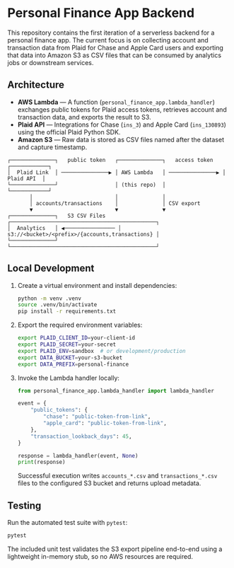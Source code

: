 # Personal Finance App Backend

This repository contains the first iteration of a serverless backend for a personal finance app.
The current focus is on collecting account and transaction data from Plaid for Chase and Apple
Card users and exporting that data into Amazon S3 as CSV files that can be consumed by analytics
jobs or downstream services.

## Architecture

* **AWS Lambda** — A function (`personal_finance_app.lambda_handler`) exchanges public tokens for
  Plaid access tokens, retrieves account and transaction data, and exports the result to S3.
* **Plaid API** — Integrations for Chase (`ins_3`) and Apple Card (`ins_130893`) using the
  official Plaid Python SDK.
* **Amazon S3** — Raw data is stored as CSV files named after the dataset and capture timestamp.

```
┌──────────────┐   public token   ┌──────────────┐   access token   ┌────────────┐
│  Plaid Link  │ ───────────────▶ │ AWS Lambda   │ ───────────────▶ │ Plaid API  │
└──────────────┘                  │ (this repo)  │                  └────────────┘
       │                          │              │
       │ accounts/transactions    │              │ CSV export
       ▼                          ▼              ▼
┌──────────────┐   S3 CSV Files   ┌──────────────────────────────────────────────┐
│  Analytics   │ ◀──────────────── │ s3://<bucket>/<prefix>/{accounts,transactions} │
└──────────────┘                  └──────────────────────────────────────────────┘
```

## Local Development

1. Create a virtual environment and install dependencies:

   ```bash
   python -m venv .venv
   source .venv/bin/activate
   pip install -r requirements.txt
   ```

2. Export the required environment variables:

   ```bash
   export PLAID_CLIENT_ID=your-client-id
   export PLAID_SECRET=your-secret
   export PLAID_ENV=sandbox  # or development/production
   export DATA_BUCKET=your-s3-bucket
   export DATA_PREFIX=personal-finance
   ```

3. Invoke the Lambda handler locally:

   ```python
   from personal_finance_app.lambda_handler import lambda_handler

   event = {
       "public_tokens": {
           "chase": "public-token-from-link",
           "apple_card": "public-token-from-link",
       },
       "transaction_lookback_days": 45,
   }

   response = lambda_handler(event, None)
   print(response)
   ```

   Successful execution writes `accounts_*.csv` and `transactions_*.csv` files to the configured
   S3 bucket and returns upload metadata.

## Testing

Run the automated test suite with `pytest`:

```bash
pytest
```

The included unit test validates the S3 export pipeline end-to-end using a lightweight in-memory
stub, so no AWS resources are required.
